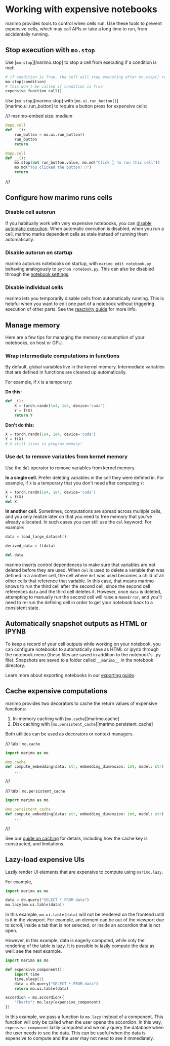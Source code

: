 # Working with expensive notebooks

marimo provides tools to control when cells run. Use these tools to
prevent expensive cells, which may call APIs or take a long time to run, from
accidentally running.

## Stop execution with `mo.stop`

Use [`mo.stop`][marimo.stop] to stop a cell from executing if a condition
is met:

```python
# if condition is True, the cell will stop executing after mo.stop() returns
mo.stop(condition)
# this won't be called if condition is True
expensive_function_call()
```

Use [`mo.stop`][marimo.stop] with
[`mo.ui.run_button()`][marimo.ui.run_button] to require a button press for
expensive cells:

/// marimo-embed
    size: medium

```python
@app.cell
def __():
    run_button = mo.ui.run_button()
    run_button
    return

@app.cell
def __():
    mo.stop(not run_button.value, mo.md("Click 👆 to run this cell"))
    mo.md("You clicked the button! 🎉")
    return
```

///

## Configure how marimo runs cells

### Disable cell autorun

If you habitually work with very expensive notebooks, you can
[disable automatic
execution](../guides/configuration/runtime_configuration.md#disable-autorun-on-cell-change-lazy-execution). When
automatic execution is disabled, when you run a cell, marimo
marks dependent cells as stale instead of running them automatically.

### Disable autorun on startup

marimo autoruns notebooks on startup, with `marimo edit notebook.py` behaving
analogously to `python notebook.py`. This can also be disabled through the
[notebook settings](../guides/configuration/runtime_configuration.md#on-startup).

### Disable individual cells

marimo lets you temporarily disable cells from automatically running. This is
helpful when you want to edit one part of a notebook without triggering
execution of other parts. See the
[reactivity guide](../guides/reactivity.md#disabling-cells) for more info.

## Manage memory

Here are a few tips for managing the memory consumption of your notebooks,
on host or GPU.

### Wrap intermediate computations in functions

By default, global variables live in the kernel memory. Intermediate variables
that are defined in functions are cleaned up automatically.

For example, if `X` is a temporary:

**Do this:**

```python
def _():
    X = torch.randn(1e4, 1e4, device='cuda')
    Y = f(X)
    return Y
```

**Don't do this:**

```python
X = torch.randn(1e4, 1e4, device='cuda')
Y = f(X)
# X still lives in program memory!
```

### Use `del` to remove variables from kernel memory


Use the `del` operator to remove variables from kernel memory.

**In a single cell.** Prefer deleting variables in the cell they were defined
in. For example,
if `X` is a temporary that you don't need after computing `Y`:

```python
X = torch.randn(1e4, 1e4, device='cuda')
Y = f(X)
del X
```

**In another cell.** Sometimes, computations are spread across multiple cells,
and you only realize later on that you need to free memory that you've already
allocated. In such cases you can still use the `del` keyword. For example:

```python
data = load_large_dataset()
```

```python
derived_data = f(data)
```

```python
del data
```

marimo inserts control dependences to make sure that variables are not deleted
before they are used. When `del` is used to delete a variable that was defined
in a another cell, the cell where `del` was used becomes a child of all other
cells that reference that variable. In this case, that means marimo knows to
run the third cell after the second cell, since the second cell references
`data` and the third cell deletes it. However, once `data` is deleted,
attempting to manually run the second cell will raise a `NameError`, and you'll
need to re-run the defining cell in order to get your notebook back to a
consistent state.

## Automatically snapshot outputs as HTML or IPYNB

To keep a record of your cell outputs while working on your
notebook, you can configure notebooks to automatically save as HTML or ipynb
through the notebook menu (these files are saved in addition to the
notebook's `.py` file). Snapshots are saved to a folder called
`__marimo__` in the notebook directory.

Learn more about exporting notebooks in our [exporting guide](../guides/exporting.md).

## Cache expensive computations

marimo provides two decorators to cache the return values of expensive functions:

1. In-memory caching with [`mo.cache`][marimo.cache]
2. Disk caching with [`mo.persistent_cache`][marimo.persistent_cache]

Both utilities can be used as decorators or context managers.

/// tab | `mo.cache`

```python
import marimo as mo

@mo.cache
def compute_embedding(data: str, embedding_dimension: int, model: str) -> np.ndarray:
    ...
```

///

/// tab | `mo.persistent_cache`

```python
import marimo as mo

@mo.persistent_cache
def compute_embedding(data: str, embedding_dimension: int, model: str) -> np.ndarray
    ...
```

///


See our [guide on caching](../api/caching.md) for details, including how the cache
key is constructed, and limitations.

## Lazy-load expensive UIs

Lazily render UI elements that are expensive to compute using
`marimo.lazy`.

For example,

```python
import marimo as mo

data = db.query("SELECT * FROM data")
mo.lazy(mo.ui.table(data))
```

In this example, `mo.ui.table(data)` will not be rendered on the frontend until is it in the viewport.
For example, an element can be out of the viewport due to scroll, inside a tab that is not selected, or inside an accordion that is not open.

However, in this example, data is eagerly computed, while only the rendering of the table is lazy. It is possible to lazily compute the data as well: see the next example.

```python
import marimo as mo

def expensive_component():
    import time
    time.sleep(1)
    data = db.query("SELECT * FROM data")
    return mo.ui.table(data)

accordion = mo.accordion({
    "Charts": mo.lazy(expensive_component)
})
```

In this example, we pass a function to `mo.lazy` instead of a component. This
function will only be called when the user opens the accordion. In this way,
`expensive_component` lazily computed and we only query the database when the
user needs to see the data. This can be useful when the data is expensive to
compute and the user may not need to see it immediately.
